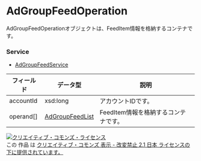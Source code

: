 # AdGroupFeedOperation
AdGroupFeedOperationオブジェクトは、FeedItem情報を格納するコンテナです。
### Service
+ [AdGroupFeedService](../services/AdGroupFeedService.md)

| フィールド | データ型 | 説明 | 
|---|---|---|
| accountId| xsd:long| アカウントIDです。 |
| operand[]| <a href="../data/AdGroupFeedList.md">AdGroupFeedList</a>| FeedItem情報を格納するコンテナです。 |
<a rel="license" href="http://creativecommons.org/licenses/by-nd/2.1/jp/"><img alt="クリエイティブ・コモンズ・ライセンス" style="border-width:0" src="https://i.creativecommons.org/l/by-nd/2.1/jp/88x31.png" /></a><br />この 作品 は <a rel="license" href="http://creativecommons.org/licenses/by-nd/2.1/jp/">クリエイティブ・コモンズ 表示 - 改変禁止 2.1 日本 ライセンスの下に提供されています。</a>
